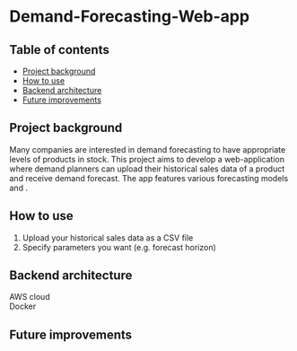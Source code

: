 # Demand-Forecasting-Web-app

## Table of contents
* [Project background](https://github.com/Azidalus/Demand-Forecasting-Web-app#Project-background)
* [How to use](https://github.com/Azidalus/Demand-Forecasting-Web-app#How-to-use)
* [Backend architecture](https://github.com/Azidalus/Demand-Forecasting-Web-app#Backend-architecture)
* [Future improvements](https://github.com/Azidalus/Demand-Forecasting-Web-app#Future-improvements)

## Project background
Many companies are interested in demand forecasting to have appropriate levels of products in stock. This project aims to develop a web-application where demand planners can upload their historical sales data of a product and receive demand forecast. The app features various forecasting models and .

## How to use
1. Upload your historical sales data as a CSV file
2. Specify parameters you want (e.g. forecast horizon)

## Backend architecture
AWS cloud \
Docker

## Future improvements
